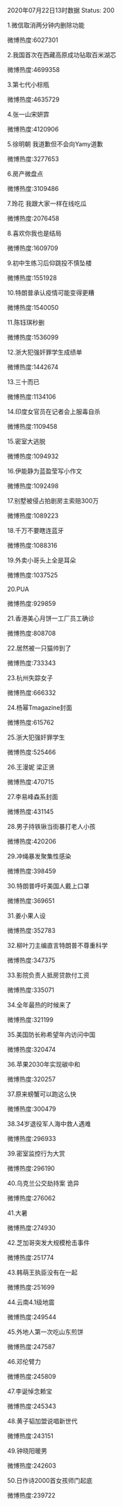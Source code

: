 2020年07月22日13时数据
Status: 200

1.微信取消两分钟内删除功能

微博热度:6027301

2.我国首次在西藏高原成功钻取百米湖芯

微博热度:4699358

3.第七代小棕瓶

微博热度:4635729

4.张一山宋妍霏

微博热度:4120906

5.徐明朝 我道歉但不会向Yamy道歉

微博热度:3277653

6.房产微盘点

微博热度:3109486

7.玲花 我跟大家一样在线吃瓜

微博热度:2076458

8.喜欢你我也是结局

微博热度:1609709

9.初中生练习后仰跳投不慎坠楼

微博热度:1551928

10.特朗普承认疫情可能变得更糟

微博热度:1540050

11.陈钰琪秒删

微博热度:1536099

12.浙大犯强奸罪学生成绩单

微博热度:1442674

13.三十而已

微博热度:1134106

14.印度女官员在记者会上服毒自杀

微博热度:1109458

15.密室大逃脱

微博热度:1094932

16.伊能静为蓝盈莹写小作文

微博热度:1092498

17.别墅被侵占拍剧房主索赔300万

微博热度:1089223

18.千万不要瞎连蓝牙

微博热度:1088316

19.外卖小哥头上全是耳朵

微博热度:1037525

20.PUA

微博热度:929859

21.香港美心月饼一工厂员工确诊

微博热度:808708

22.居然被一只猫帅到了

微博热度:733343

23.杭州失踪女子

微博热度:666332

24.杨幂Tmagazine封面

微博热度:615762

25.浙大犯强奸罪学生

微博热度:525466

26.王漫妮 梁正贤

微博热度:470715

27.李易峰森系封面

微博热度:431145

28.男子持铁锹当街暴打老人小孩

微博热度:420206

29.冲绳暴发聚集性感染

微博热度:398459

30.特朗普呼吁美国人戴上口罩

微博热度:369651

31.姜小果人设

微博热度:352783

32.柳叶刀主编直言特朗普不尊重科学

微博热度:347375

33.影院负责人抵房贷款付工资

微博热度:335071

34.全年最热的时候来了

微博热度:321199

35.美国防长称希望年内访问中国

微博热度:320474

36.苹果2030年实现碳中和

微博热度:320257

37.原来螃蟹可以跑这么快

微博热度:300479

38.34岁退役军人海中救人遇难

微博热度:296933

39.密室监控行为大赏

微博热度:296190

40.乌克兰公交劫持案 诡异

微博热度:276062

41.大暑

微博热度:274930

42.芝加哥突发大规模枪击事件

微博热度:251774

43.韩萌王执臣没有在一起

微博热度:251699

44.云南4.1级地震

微博热度:249544

45.外地人第一次吃山东煎饼

微博热度:247587

46.邓伦臂力

微博热度:245809

47.李诞悼念赖宝

微博热度:245343

48.黄子韬加盟说唱新世代

微博热度:243151

49.钟晓阳暖男

微博热度:242603

50.日作诗2000首女孩师门起底

微博热度:239722

